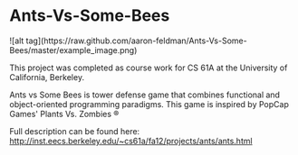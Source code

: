 Ants-Vs-Some-Bees
=================
<span align="center">
![alt tag](https://raw.github.com/aaron-feldman/Ants-Vs-Some-Bees/master/example_image.png)
</span>

This project was completed as course work for CS 61A at the University of California, Berkeley.

Ants vs Some Bees is tower defense game that combines functional and object-oriented programming paradigms. 
This game is inspired by PopCap Games' Plants Vs. Zombies ®

Full description can be found here:
http://inst.eecs.berkeley.edu/~cs61a/fa12/projects/ants/ants.html
